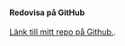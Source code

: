 #### Redovisa på GitHub

[Länk till mitt repo på Github.](https://github.com/MartinLedel/designv2).
